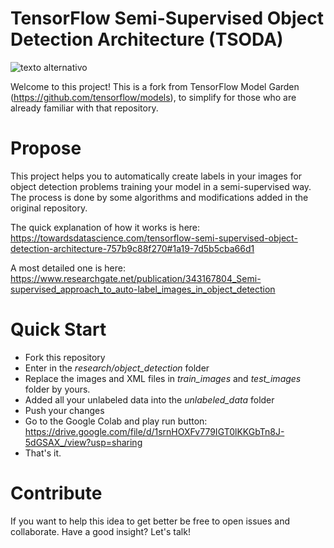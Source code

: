 # TensorFlow Semi-Supervised Object Detection Architecture (TSODA)

![texto alternativo](https://live.staticflickr.com/65535/50145046206_7231a8332c_b.jpg)

Welcome to this project! This is a fork from TensorFlow Model Garden (https://github.com/tensorflow/models), to simplify for those who are already familiar with that repository. 

# Propose
This project helps you to automatically create labels in your images for object detection problems training your model in a semi-supervised way. The process is done by some algorithms and modifications added in the original repository.

The quick explanation of how it works is here: https://towardsdatascience.com/tensorflow-semi-supervised-object-detection-architecture-757b9c88f270#1a19-7d5b5cba66d1

A most detailed one is here: https://www.researchgate.net/publication/343167804_Semi-supervised_approach_to_auto-label_images_in_object_detection

# Quick Start

- Fork this repository
- Enter in the *research/object_detection* folder
- Replace the images and XML files in *train_images* and *test_images* folder by yours.
- Added all your unlabeled data into the *unlabeled_data* folder
- Push your changes
- Go to the Google Colab and play run button: https://drive.google.com/file/d/1srnHOXFv779IGT0lKKGbTn8J-5dGSAX_/view?usp=sharing
- That's it.

# Contribute

If you want to help this idea to get better be free to open issues and collaborate. Have a good insight? Let's talk!
